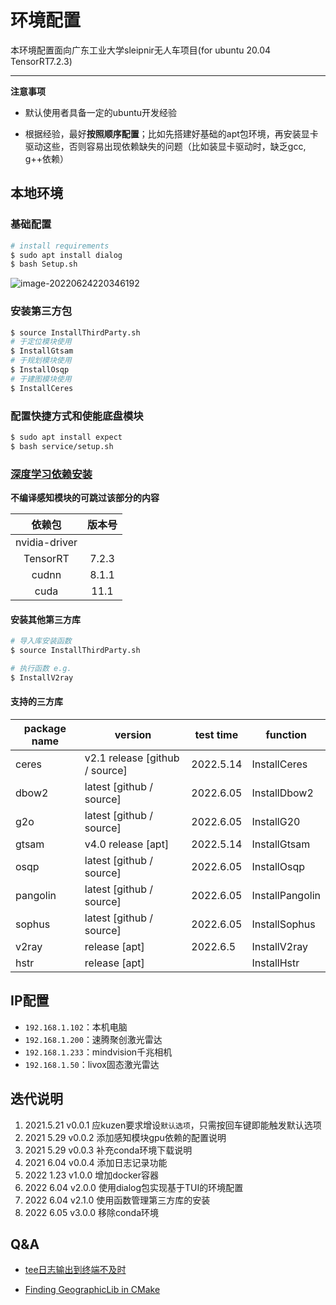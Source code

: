 # 环境配置

本环境配置面向广东工业大学sleipnir无人车项目(for ubuntu 20.04 TensorRT7.2.3)

---

**注意事项**

- 默认使用者具备一定的ubuntu开发经验

- 根据经验，最好**按照顺序配置**；比如先搭建好基础的apt包环境，再安装显卡驱动这些，否则容易出现依赖缺失的问题（比如装显卡驱动时，缺乏gcc, g++依赖）

## 本地环境

### 基础配置

```bash
# install requirements
$ sudo apt install dialog
$ bash Setup.sh
```

![image-20220624220346192](https://natsu-akatsuki.oss-cn-guangzhou.aliyuncs.com/img/image-20220624220346192.png)

### 安装第三方包

```bash
$ source InstallThirdParty.sh
# 于定位模块使用
$ InstallGtsam
# 于规划模块使用
$ InstallOsqp
# 于建图模块使用
$ InstallCeres
```

### 配置快捷方式和使能底盘模块

```bash
$ sudo apt install expect
$ bash service/setup.sh
```

### [深度学习依赖安装](https://ambook.readthedocs.io/zh/latest/DeepLearning/rst/EnvSetup.html)

**不编译感知模块的可跳过该部分的内容**

|    依赖包     | 版本号 |
| :-----------: | :----: |
| nvidia-driver |        |
|   TensorRT    | 7.2.3  |
|     cudnn     | 8.1.1  |
|     cuda      |  11.1  |

#### 安装其他第三方库

```bash
# 导入库安装函数
$ source InstallThirdParty.sh

# 执行函数 e.g.
$ InstallV2ray
```

#### 支持的三方库

| package name | version                        | test time | function        |
| ------------ | ------------------------------ | --------- | --------------- |
| ceres        | v2.1 release [github / source] | 2022.5.14 | InstallCeres    |
| dbow2        | latest [github / source]       | 2022.6.05 | InstallDbow2    |
| g2o          | latest [github / source]       | 2022.6.05 | InstallG20      |
| gtsam        | v4.0 release [apt]             | 2022.5.14 | InstallGtsam    |
| osqp         | latest [github / source]       | 2022.6.05 | InstallOsqp     |
| pangolin     | latest [github / source]       | 2022.6.05 | InstallPangolin |
| sophus       | latest [github / source]       | 2022.6.05 | InstallSophus   |
| v2ray        | release [apt]                  | 2022.6.5  | InstallV2ray    |
| hstr         | release [apt]                  |           | InstallHstr     |

## IP配置

- `192.168.1.102`：本机电脑
- `192.168.1.200`：速腾聚创激光雷达
- `192.168.1.233`：mindvision千兆相机
- `192.168.1.50`：livox固态激光雷达

## 迭代说明

1. 2021.5.21 v0.0.1 应kuzen要求增设`默认选项`，只需按回车键即能触发默认选项
2. 2021 5.29 v0.0.2 添加感知模块gpu依赖的配置说明
3. 2021 5.29 v0.0.3 补充conda环境下载说明
4. 2021 6.04 v0.0.4 添加日志记录功能
4. 2022 1.23 v1.0.0 增加docker容器
4. 2022 6.04 v2.0.0 使用dialog包实现基于TUI的环境配置
4. 2022 6.04 v2.1.0 使用函数管理第三方库的安装
4. 2022 6.05 v3.0.0 移除conda环境

## Q&A

- [tee日志输出到终端不及时](https://stackoverflow.com/questions/41026503/tee-output-not-appearing-until-cmd-finishes)

- [Finding GeographicLib in CMake](https://stackoverflow.com/questions/48169653/finding-geographiclib-in-cmake-on-debian)
